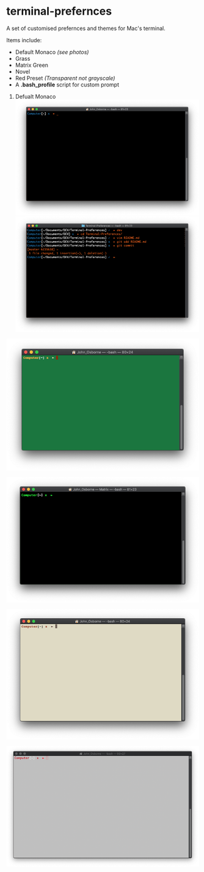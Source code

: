 # terminal-prefernces
A set of customised prefernces and themes for Mac's terminal.

Items include:
 - Default Monaco *(see photos)*
 - Grass
 - Matrix Green
 - Novel
 - Red Preset *(Transparent not grayscale)*
 - A **.bash_profile** script for custom prompt

1. Defualt Monaco
![A single prompt showing custom command prompt...](screen-shots/Monaco0.png)
![Multiple lines, can see the git indicator...](screen-shots/Monaco1.png)


![A single prompt showing custom Grass](screen-shots/Grass.png)

![A single prompt showing custom Matrix Green](screen-shots/Matrix-Green.png)

![A single prompt showing custom Novel](screen-shots/Novel.png)

![A single prompt showing custom Red Preset](screen-shots/Red-Preset.png)
